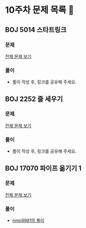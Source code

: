 # 10주차 문제 목록 📝

## BOJ 5014 스타트링크
### 문제
[전체 문제 보기](https://www.acmicpc.net/problem/5014)
### 풀이
- 풀이 작성 후, 링크를 공유해 주세요.

## BOJ 2252 줄 세우기
### 문제
[전체 문제 보기](https://www.acmicpc.net/problem/2252)
### 풀이
- 풀이 작성 후, 링크를 공유해 주세요.

## BOJ 17070 파이프 옮기기 1
### 문제
[전체 문제 보기](https://www.acmicpc.net/problem/17070)
### 풀이
- [nmp9981의 풀이](https://blog.naver.com/tybnasgo/222605313761)
